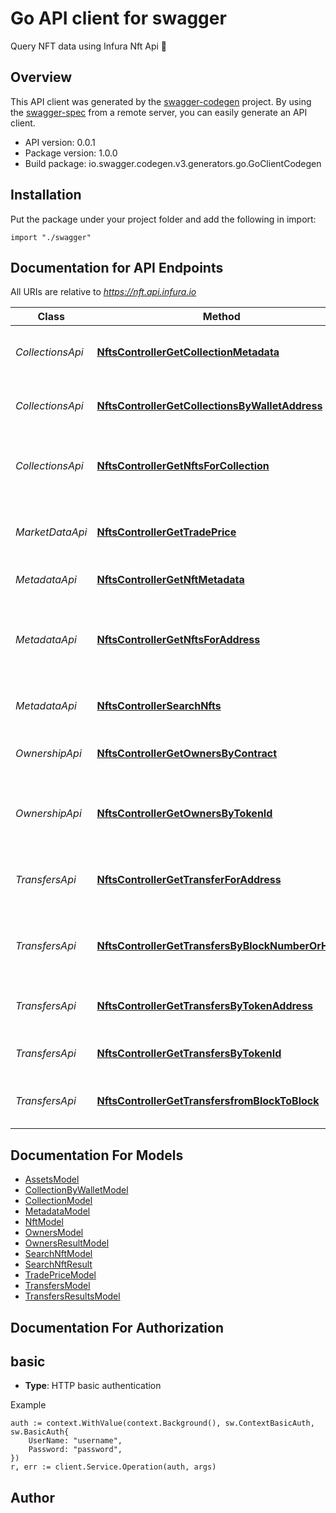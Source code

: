 # Go API client for swagger

Query NFT data using Infura Nft Api 🚀

## Overview
This API client was generated by the [swagger-codegen](https://github.com/swagger-api/swagger-codegen) project.  By using the [swagger-spec](https://github.com/swagger-api/swagger-spec) from a remote server, you can easily generate an API client.

- API version: 0.0.1
- Package version: 1.0.0
- Build package: io.swagger.codegen.v3.generators.go.GoClientCodegen

## Installation
Put the package under your project folder and add the following in import:
```golang
import "./swagger"
```

## Documentation for API Endpoints

All URIs are relative to *https://nft.api.infura.io*

Class | Method | HTTP request | Description
------------ | ------------- | ------------- | -------------
*CollectionsApi* | [**NftsControllerGetCollectionMetadata**](docs/CollectionsApi.md#nftscontrollergetcollectionmetadata) | **Get** /networks/{chainId}/nfts/{tokenAddress} | Gets collection level metadata
*CollectionsApi* | [**NftsControllerGetCollectionsByWalletAddress**](docs/CollectionsApi.md#nftscontrollergetcollectionsbywalletaddress) | **Get** /networks/{chainId}/accounts/{walletAddress}/assets/collections | Gets collections by wallet address
*CollectionsApi* | [**NftsControllerGetNftsForCollection**](docs/CollectionsApi.md#nftscontrollergetnftsforcollection) | **Get** /networks/{chainId}/nfts/{tokenAddress}/tokens | Gets all NFTs with metadata in a specific collection
*MarketDataApi* | [**NftsControllerGetTradePrice**](docs/MarketDataApi.md#nftscontrollergettradeprice) | **Get** /networks/{chainId}/nfts/{tokenAddress}/tradePrice | Gets the lowest ETH based price for the contract.
*MetadataApi* | [**NftsControllerGetNftMetadata**](docs/MetadataApi.md#nftscontrollergetnftmetadata) | **Get** /networks/{chainId}/nfts/{tokenAddress}/tokens/{tokenId} | Gets NFT metadata
*MetadataApi* | [**NftsControllerGetNftsForAddress**](docs/MetadataApi.md#nftscontrollergetnftsforaddress) | **Get** /networks/{chainId}/accounts/{walletAddress}/assets/nfts | Gets all NFTs with metadata currently owned by a given wallet address
*MetadataApi* | [**NftsControllerSearchNfts**](docs/MetadataApi.md#nftscontrollersearchnfts) | **Get** /networks/{chainId}/nfts/search | Search for Nfts given a string
*OwnershipApi* | [**NftsControllerGetOwnersByContract**](docs/OwnershipApi.md#nftscontrollergetownersbycontract) | **Get** /networks/{chainId}/nfts/{tokenAddress}/owners | Gets NFT owners by contract address
*OwnershipApi* | [**NftsControllerGetOwnersByTokenId**](docs/OwnershipApi.md#nftscontrollergetownersbytokenid) | **Get** /networks/{chainId}/nfts/{tokenAddress}/{tokenId}/owners | Gets NFT owners by contract address and tokenId
*TransfersApi* | [**NftsControllerGetTransferForAddress**](docs/TransfersApi.md#nftscontrollergettransferforaddress) | **Get** /networks/{chainId}/accounts/{walletAddress}/assets/transfers | Gets all NFT transfers by wallet address
*TransfersApi* | [**NftsControllerGetTransfersByBlockNumberOrHash**](docs/TransfersApi.md#nftscontrollergettransfersbyblocknumberorhash) | **Get** /networks/{chainId}/nfts/block/transfers | Gets all transfers By block number or hash
*TransfersApi* | [**NftsControllerGetTransfersByTokenAddress**](docs/TransfersApi.md#nftscontrollergettransfersbytokenaddress) | **Get** /networks/{chainId}/nfts/{tokenAddress}/transfers | Gets all transfers By contract address
*TransfersApi* | [**NftsControllerGetTransfersByTokenId**](docs/TransfersApi.md#nftscontrollergettransfersbytokenid) | **Get** /networks/{chainId}/nfts/{tokenAddress}/tokens/{tokenId}/transfers | Gets all transfers for an NFT
*TransfersApi* | [**NftsControllerGetTransfersfromBlockToBlock**](docs/TransfersApi.md#nftscontrollergettransfersfromblocktoblock) | **Get** /networks/{chainId}/nfts/transfers | Gets all transfers from block to block

## Documentation For Models

 - [AssetsModel](docs/AssetsModel.md)
 - [CollectionByWalletModel](docs/CollectionByWalletModel.md)
 - [CollectionModel](docs/CollectionModel.md)
 - [MetadataModel](docs/MetadataModel.md)
 - [NftModel](docs/NftModel.md)
 - [OwnersModel](docs/OwnersModel.md)
 - [OwnersResultModel](docs/OwnersResultModel.md)
 - [SearchNftModel](docs/SearchNftModel.md)
 - [SearchNftResult](docs/SearchNftResult.md)
 - [TradePriceModel](docs/TradePriceModel.md)
 - [TransfersModel](docs/TransfersModel.md)
 - [TransfersResultsModel](docs/TransfersResultsModel.md)

## Documentation For Authorization

## basic
- **Type**: HTTP basic authentication

Example
```golang
auth := context.WithValue(context.Background(), sw.ContextBasicAuth, sw.BasicAuth{
	UserName: "username",
	Password: "password",
})
r, err := client.Service.Operation(auth, args)
```

## Author


